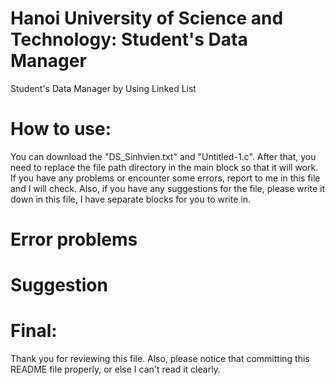 # Hanoi University of Science and Technology: Student's Data Manager
Student's Data Manager by Using Linked List
# How to use:
You can download the "DS_Sinhvien.txt" and "Untitled-1.c".
After that, you need to replace the file path directory in the main block so that it will work.
If you have any problems or encounter some errors, report to me in this file and I will check.
Also, if you have any suggestions for the file, please write it down in this file, I have separate blocks for you to write in.
# Error problems



# Suggestion



# Final:
Thank you for reviewing this file. Also, please notice that committing this README file properly, or else I can't read it clearly.
